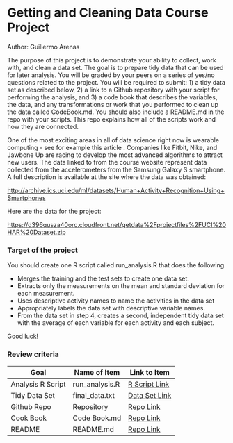 # Getting and Cleaning Data Course Project
Author: Guillermo Arenas

The purpose of this project is to demonstrate your ability to collect, work with, and clean a data set. The goal is to prepare tidy data that can be used for later analysis. You will be graded by your peers on a series of yes/no questions related to the project. You will be required to submit: 1) a tidy data set as described below, 2) a link to a Github repository with your script for performing the analysis, and 3) a code book that describes the variables, the data, and any transformations or work that you performed to clean up the data called CodeBook.md. You should also include a README.md in the repo with your scripts. This repo explains how all of the scripts work and how they are connected.

One of the most exciting areas in all of data science right now is wearable computing - see for example this article . Companies like Fitbit, Nike, and Jawbone Up are racing to develop the most advanced algorithms to attract new users. The data linked to from the course website represent data collected from the accelerometers from the Samsung Galaxy S smartphone. A full description is available at the site where the data was obtained:

http://archive.ics.uci.edu/ml/datasets/Human+Activity+Recognition+Using+Smartphones

Here are the data for the project:

https://d396qusza40orc.cloudfront.net/getdata%2Fprojectfiles%2FUCI%20HAR%20Dataset.zip

### Target of the project
You should create one R script called run_analysis.R that does the following.

- Merges the training and the test sets to create one data set.
- Extracts only the measurements on the mean and standard deviation for each measurement.
- Uses descriptive activity names to name the activities in the data set
- Appropriately labels the data set with descriptive variable names.
- From the data set in step 4, creates a second, independent tidy data set with the average of each variable for each activity and each subject.

Good luck!

### Review criteria
Goal | Name of Item | Link to Item
--- | --- | ---
Analysis R Script |  run_analysis.R |  [R Script Link](https://github.com/guillare/Getting-and-Cleaning-Data-Course-Project/blob/master/run_analysis.R)
Tidy Data Set |  final_data.txt |  [Data Set Link](https://github.com/guillare/Getting-and-Cleaning-Data-Course-Project/blob/master/final_data.txt)
Github Repo | Repository |  [Repo Link](https://github.com/guillare/Getting-and-Cleaning-Data-Course-Project)
Cook Book | Code Book.md |  [Repo Link]()
README |README.md|  [Repo Link]()
